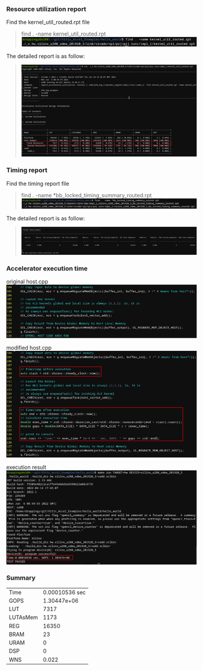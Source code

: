 ### Resource utilization report
Find the kernel_util_routed.rpt file
> find . -name kernel_util_routed.rpt  
> ![avatar](./pictures/002/find_kernel_util_routed_rpt.png)  

The detailed report is as follow:
> ![avatar](./pictures/002/kernel_util_routed_rpt.png)

### Timing report
Find the timing report file
> find . -name *bb_locked_timing_summary_routed.rpt
> ![avatar](./pictures/002/find_timingrpt.png)

The detailed report is as follow:
> ![avatar](./pictures/002/timing_report.png)

### Accelerator execution time
original host.cpp
![avatar](./pictures/002/host_cpp0.png)

modified host.cpp
![avatar](./pictures/002/host_cpp1.png)

execution result
![avatar](./pictures/002/execution_results.png)

### Summary
|||
|---------|----------------|
|Time     |0.00010536 sec  |
|GOPS     |1.30447e+06     |
|LUT      |7317            |
|LUTAsMem |1173            |  
|REG      |16350           | 
|BRAM     |23              |
|URAM     |0               |
|DSP      |0               |
|WNS      |0.022           |  
